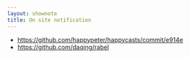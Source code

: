```yaml
---
layout: shownote
title: On site notification
---
```

- <https://github.com/happypeter/happycasts/commit/e914e>
- <https://github.com/daqing/rabel>

